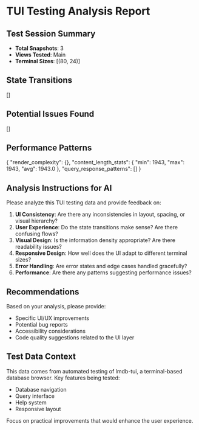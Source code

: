 
# TUI Testing Analysis Report

## Test Session Summary
- **Total Snapshots**: 3
- **Views Tested**: Main
- **Terminal Sizes**: [(80, 24)]

## State Transitions
[]

## Potential Issues Found
[]

## Performance Patterns
{
  "render_complexity": {},
  "content_length_stats": {
    "min": 1943,
    "max": 1943,
    "avg": 1943.0
  },
  "query_response_patterns": []
}

## Analysis Instructions for AI

Please analyze this TUI testing data and provide feedback on:

1. **UI Consistency**: Are there any inconsistencies in layout, spacing, or visual hierarchy?
2. **User Experience**: Do the state transitions make sense? Are there confusing flows?
3. **Visual Design**: Is the information density appropriate? Are there readability issues?
4. **Responsive Design**: How well does the UI adapt to different terminal sizes?
5. **Error Handling**: Are error states and edge cases handled gracefully?
6. **Performance**: Are there any patterns suggesting performance issues?

## Recommendations

Based on your analysis, please provide:
- Specific UI/UX improvements
- Potential bug reports
- Accessibility considerations
- Code quality suggestions related to the UI layer

## Test Data Context

This data comes from automated testing of lmdb-tui, a terminal-based database browser.
Key features being tested:
- Database navigation
- Query interface
- Help system
- Responsive layout

Focus on practical improvements that would enhance the user experience.
